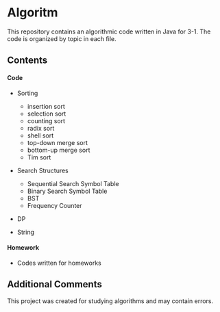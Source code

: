 # Algoritm
This repository contains an algorithmic code written in Java for 3-1. The code is organized by topic in each file.


## Contents

#### Code

- Sorting
  - insertion sort
  - selection sort
  - counting sort
  - radix sort
  - shell sort
  - top-down merge sort
  - bottom-up merge sort
  - Tim sort

- Search Structures
  - Sequential Search Symbol Table
  - Binary Search Symbol Table
  - BST
  - Frequency Counter

- DP

- String

#### Homework
- Codes written for homeworks


## Additional Comments
This project was created for studying algorithms and may contain errors.


